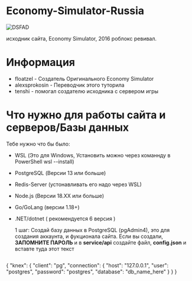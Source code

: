 # Economy-Simulator-Russia
  ![DSFAD](https://github.com/user-attachments/assets/918305e6-b1df-49fe-a840-a1a016b640eb)


исходник сайта, Economy Simulator, 2016 роблокс ревивал.

# Информация
- floatzel - Создатель Оригинального Economy Simulator
- alexsprokosin - Переводчик этого туторила
- tenshi - помогал создателю исходника с сервером игры

# Что нужно для работы сайта и серверов/Базы данных
Тебе нужно что бы было:
- WSL (Это для Windows, Установить можно через команнду в PowerShell wsl --install)
- PostgreSQL (Версии 13 или больше)
- Redis-Server (устонавливать его надо через WSL)
- Node.js (Версии 18.XX или больше)
- Go/GoLang (версии 1.18+)
- .NET/dotnet ( рекомендуется 6 версия )

  1 шаг: Создай базу данных в PostgreSQL (pgAdmin4), это для создания аккаунта, и фукционала сайта. Если вы создали, **ЗАПОМНИТЕ ПАРОЛЬ** и в **service/api** создайте файл, **config.json** и вставте туда этот текст

  ```
{
    "knex": {
	"client": "pg",
        "connection": {
        "host": "127.0.0.1",
        "user": "postgres",
        "password": "postgres",
        "database": "db_name_here"
        }
    }
}
```
